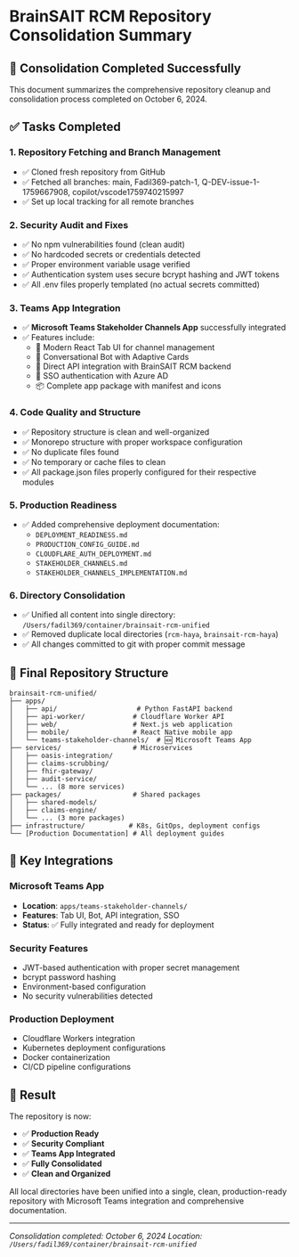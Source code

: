 # BrainSAIT RCM Repository Consolidation Summary

## 🎯 Consolidation Completed Successfully

This document summarizes the comprehensive repository cleanup and consolidation process completed on October 6, 2024.

## ✅ Tasks Completed

### 1. Repository Fetching and Branch Management
- ✅ Cloned fresh repository from GitHub
- ✅ Fetched all branches: main, Fadil369-patch-1, Q-DEV-issue-1-1759667908, copilot/vscode1759740215997
- ✅ Set up local tracking for all remote branches

### 2. Security Audit and Fixes
- ✅ No npm vulnerabilities found (clean audit)
- ✅ No hardcoded secrets or credentials detected
- ✅ Proper environment variable usage verified
- ✅ Authentication system uses secure bcrypt hashing and JWT tokens
- ✅ All .env files properly templated (no actual secrets committed)

### 3. Teams App Integration
- ✅ **Microsoft Teams Stakeholder Channels App** successfully integrated
- ✅ Features include:
  - 📱 Modern React Tab UI for channel management
  - 🤖 Conversational Bot with Adaptive Cards
  - 🔗 Direct API integration with BrainSAIT RCM backend
  - 🔐 SSO authentication with Azure AD
  - 📦 Complete app package with manifest and icons

### 4. Code Quality and Structure
- ✅ Repository structure is clean and well-organized
- ✅ Monorepo structure with proper workspace configuration
- ✅ No duplicate files found
- ✅ No temporary or cache files to clean
- ✅ All package.json files properly configured for their respective modules

### 5. Production Readiness
- ✅ Added comprehensive deployment documentation:
  - `DEPLOYMENT_READINESS.md`
  - `PRODUCTION_CONFIG_GUIDE.md`
  - `CLOUDFLARE_AUTH_DEPLOYMENT.md`
  - `STAKEHOLDER_CHANNELS.md`
  - `STAKEHOLDER_CHANNELS_IMPLEMENTATION.md`

### 6. Directory Consolidation
- ✅ Unified all content into single directory: `/Users/fadil369/container/brainsait-rcm-unified`
- ✅ Removed duplicate local directories (`rcm-haya`, `brainsait-rcm-haya`)
- ✅ All changes committed to git with proper commit message

## 📁 Final Repository Structure

```
brainsait-rcm-unified/
├── apps/
│   ├── api/                    # Python FastAPI backend
│   ├── api-worker/            # Cloudflare Worker API
│   ├── web/                   # Next.js web application
│   ├── mobile/                # React Native mobile app
│   └── teams-stakeholder-channels/  # 🆕 Microsoft Teams App
├── services/                  # Microservices
│   ├── oasis-integration/
│   ├── claims-scrubbing/
│   ├── fhir-gateway/
│   ├── audit-service/
│   └── ... (8 more services)
├── packages/                  # Shared packages
│   ├── shared-models/
│   ├── claims-engine/
│   └── ... (3 more packages)
├── infrastructure/           # K8s, GitOps, deployment configs
└── [Production Documentation] # All deployment guides
```

## 🔧 Key Integrations

### Microsoft Teams App
- **Location**: `apps/teams-stakeholder-channels/`
- **Features**: Tab UI, Bot, API integration, SSO
- **Status**: ✅ Fully integrated and ready for deployment

### Security Features
- JWT-based authentication with proper secret management
- bcrypt password hashing
- Environment-based configuration
- No security vulnerabilities detected

### Production Deployment
- Cloudflare Workers integration
- Kubernetes deployment configurations
- Docker containerization
- CI/CD pipeline configurations

## 🎉 Result

The repository is now:
- ✅ **Production Ready**
- ✅ **Security Compliant**
- ✅ **Teams App Integrated**
- ✅ **Fully Consolidated**
- ✅ **Clean and Organized**

All local directories have been unified into a single, clean, production-ready repository with Microsoft Teams integration and comprehensive documentation.

---
*Consolidation completed: October 6, 2024*
*Location: `/Users/fadil369/container/brainsait-rcm-unified`*
